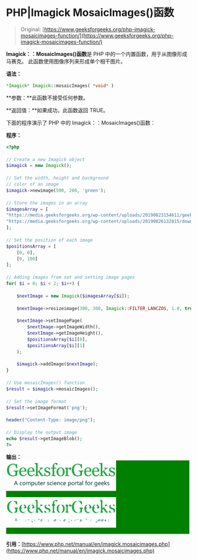 # PHP|Imagick MosaicImages()函数

> Original: [https://www.geeksforgeeks.org/php-imagick-mosaicimages-function/](https://www.geeksforgeeks.org/php-imagick-mosaicimages-function/)

**Imagick：：MosaicImages()函数**是 PHP 中的一个内置函数，用于从图像形成马赛克。 此函数使用图像序列来形成单个相干图片。

**语法：**

```php
*Imagick* Imagick::mosaicImages( *void* )
```

**参数：**此函数不接受任何参数。

**返回值：**如果成功，此函数返回 TRUE。

下面的程序演示了 PHP 中的 Imagick：：MosaicImages()函数：

**程序：**

```php
<?php

// Create a new Imagick object
$imagick = new Imagick();

// Set the width, height and background
// color of an image
$imagick->newimage(500, 200, 'green');

// Store the images in an array
$imagesArray = [
"https://media.geeksforgeeks.org/wp-content/uploads/20190823154611/geeksforgeeks24.png",
"https://media.geeksforgeeks.org/wp-content/uploads/20190826132815/download7.png"
];

// Set the position of each image
$positionsArray = [
    [0, 0],
    [0, 100]
];

// Adding images from set and setting image pages
for( $i = 0; $i < 2; $i++) {

    $nextImage = new Imagick($imagesArray[$i]);

    $nextImage->resizeimage(300, 300, Imagick::FILTER_LANCZOS, 1.0, true);

    $nextImage->setImagePage(
        $nextImage->getImageWidth(),
        $nextImage->getImageHeight(),
        $positionsArray[$i][0],
        $positionsArray[$i][1]
    );

    $imagick->addImage($nextImage);
}

// Use mosaicImages() function
$result = $imagick->mosaicImages();

// Set the image format
$result->setImageFormat('png');

header("Content-Type: image/png");

// Display the output image
echo $result->getImageBlob();
?>
```

**输出：**
![](img/7f6db836b796bc84f82ff9435ce91a66.png)

**引用：**[https://www.php.net/manual/en/imagick.mosaicimages.php](https://www.php.net/manual/en/imagick.mosaicimages.php)